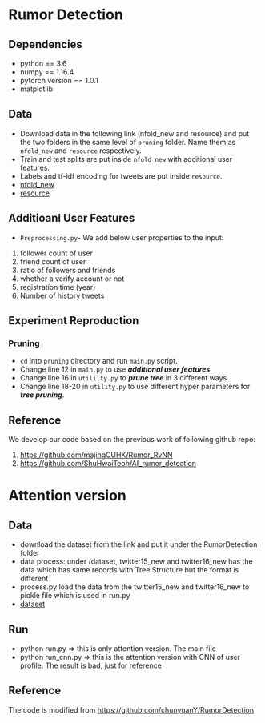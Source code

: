 # Rumor Detection

## Dependencies
* python == 3.6
* numpy == 1.16.4
* pytorch version == 1.0.1
* matplotlib

## Data
* Download data in the following link (nfold_new and resource) and put the two folders in the same level of `pruning` folder. Name them as `nfold_new` and `resource` respectively.
* Train and test splits are put inside `nfold_new` with additional user features.
* Labels and tf-idf encoding for tweets are put inside `resource`.
* [nfold_new](https://drive.google.com/drive/folders/1Lv3WpKHEkEeGRTBy6blqrzl5LaZmZJ9u?usp=sharing)
* [resource](https://drive.google.com/drive/folders/1ozEHSmxT3bUCK_ROONKnNWY_LHZ0Ynsa?usp=sharing)

## Additioanl User Features
* `Preprocessing.py`- We add below user properties to the input:

1. follower count of user
2. friend count of user
3. ratio of followers and friends
4. whether a verify account or not
5. registration time (year)
6. Number of history tweets

## Experiment Reproduction
### Pruning
* `cd` into `pruning` directory and run `main.py` script.
* Change line 12 in `main.py` to use ***additional user features***.
* Change line 16 in `utililty.py` to ***prune tree*** in 3 different ways.
* Change line 18-20 in `utility.py` to use different hyper parameters for ***tree pruning***.


## Reference
We develop our code based on the previous work of following github repo:

1. https://github.com/majingCUHK/Rumor_RvNN
2. https://github.com/ShuHwaiTeoh/AI_rumor_detection


# Attention version 

## Data
* download the dataset from the link and put it under the RumorDetection folder
* data process: 
under /dataset, twitter15_new and twitter16_new has the data  which has same records with Tree Structure but the format is different
* process.py load the data from the twitter15_new and twitter16_new to pickle file which is used in run.py
* [dataset](https://1drv.ms/u/s!ApBEiUtUqBjHzBdZn_bSE-GfA1Vd?e=aSRSWy)
## Run
* python run.py => this is only attention version.  The main file
* python run_cnn.py => this is the attention version with CNN of user profile. The result is bad, just for reference

## Reference
The code is modified from
https://github.com/chunyuanY/RumorDetection

